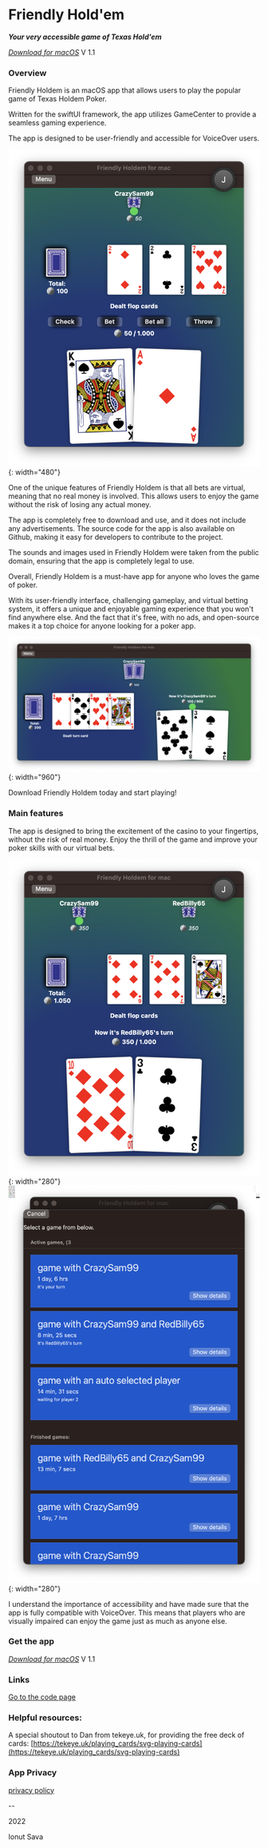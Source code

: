 # Friendly Hold'em

**_Your very accessible game of Texas Hold'em_**

[_Download for macOS_](https://github.com/ionutsava674/Friendly-Holdem-for-mac/releases/download/v1.1/FriendlyHoldem.dmg)
V 1.1

### **Overview**

Friendly Holdem is an macOS app that allows users to play the popular game of Texas Holdem Poker.

Written for the swiftUI framework, the app utilizes GameCenter to provide a seamless gaming experience.

The app is designed to be user-friendly and accessible for VoiceOver users.

![screenshot](img/s2.png){: width="480"}

One of the unique features of Friendly Holdem is that all bets are virtual, meaning that no real money is involved. This allows users to enjoy the game without the risk of losing any actual money.

The app is completely free to download and use, and it does not include any advertisements. 
The source code for the app is also available on Github, making it easy for developers to contribute to the project.

The sounds and images used in Friendly Holdem were taken from the public domain, ensuring that the app is completely legal to use. 

Overall, Friendly Holdem is a must-have app for anyone who loves the game of poker.

With its user-friendly interface, challenging gameplay, and virtual betting system, it offers a unique and enjoyable gaming experience that you won't find anywhere else. And the fact that it's free, with no ads, and open-source makes it a top choice for anyone looking for a poker app. 

![screenshot](img/s4.png){: width="960"}

Download Friendly Holdem today and start playing!

### **Main features**

The app is designed to bring the excitement of the casino to your fingertips, without the risk of real money. Enjoy the thrill of the game and improve your poker skills with our virtual bets.

![screenshot](img/s1.png){: width="280"} ![screenshot](img/s3.png){: width="280"}

I understand the importance of accessibility and have made sure that the app is fully compatible with VoiceOver. 
This means that players who are visually impaired can enjoy the game just as much as anyone else.

### **Get the app**

[_Download for macOS_](https://github.com/ionutsava674/Friendly-Holdem-for-mac/releases/download/v1.1/FriendlyHoldem.dmg)
V 1.1

<!--[_Get on the app store_](https://apps.apple.com/app/friendly-holdem/id1632308313)-->

### **Links**

[Go to the code page](https://github.com/ionutsava674/Friendly-Holdem-for-mac)

### **Helpful resources:**

A special shoutout to Dan from tekeye.uk, for providing the free deck of cards:
[https://tekeye.uk/playing_cards/svg-playing-cards](https://tekeye.uk/playing_cards/svg-playing-cards)

### **App Privacy**

[privacy policy](privacypolicy.html)

--

2022

Ionut Sava
